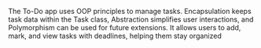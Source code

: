 The To-Do app uses OOP principles to manage tasks. Encapsulation keeps task data within the Task class, Abstraction simplifies user interactions, and Polymorphism can be used for future extensions. It allows users to add, mark, and view tasks with deadlines, helping them stay organized
